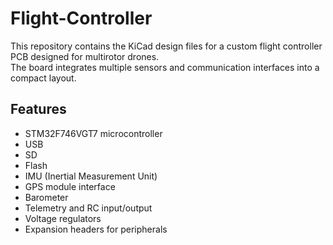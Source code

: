 # Flight-Controller
This repository contains the KiCad design files for a custom flight controller PCB designed for multirotor drones.  
The board integrates multiple sensors and communication interfaces into a compact layout.

## Features

- STM32F746VGT7 microcontroller
- USB
- SD
- Flash
- IMU (Inertial Measurement Unit)
- GPS module interface
- Barometer
- Telemetry and RC input/output
- Voltage regulators
- Expansion headers for peripherals
